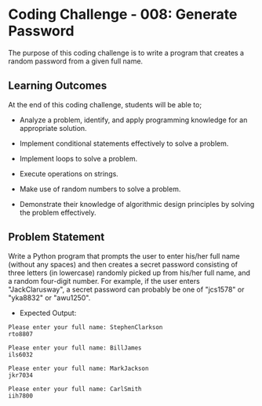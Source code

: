 # Coding Challenge - 008: Generate Password

The purpose of this coding challenge is to write a program that creates a random password from a given full name.

## Learning Outcomes

At the end of this coding challenge, students will be able to;

- Analyze a problem, identify, and apply programming knowledge for an appropriate solution.

- Implement conditional statements effectively to solve a problem.

- Implement loops to solve a problem.

- Execute operations on strings.

- Make use of random numbers to solve a problem.

- Demonstrate their knowledge of algorithmic design principles by solving the problem effectively.

## Problem Statement

Write a Python program that prompts the user to enter his/her full name (without any spaces) and then creates a secret password consisting of three letters (in lowercase) randomly picked up from his/her full name, and a random four-digit number. For example, if the user enters "JackClarusway", a secret password can probably be one of "jcs1578" or "yka8832" or "awu1250".

- Expected Output:

```text
Please enter your full name: StephenClarkson
rto8807

Please enter your full name: BillJames
ils6032

Please enter your full name: MarkJackson
jkr7034

Please enter your full name: CarlSmith
iih7800
```
